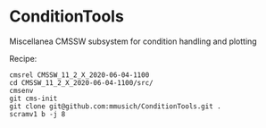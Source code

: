 # ConditionTools
Miscellanea CMSSW subsystem for condition handling and plotting

Recipe:
```
cmsrel CMSSW_11_2_X_2020-06-04-1100
cd CMSSW_11_2_X_2020-06-04-1100/src/
cmsenv
git cms-init
git clone git@github.com:mmusich/ConditionTools.git .
scramv1 b -j 8
```
